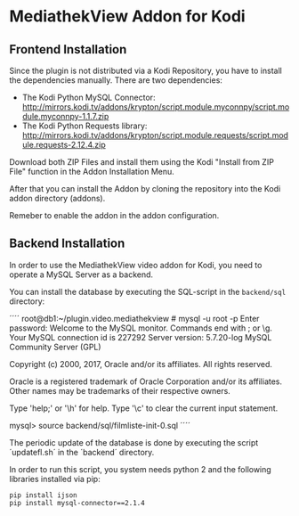 MediathekView Addon for Kodi
============================

Frontend Installation
---------------------

Since the plugin is not distributed via a Kodi Repository, you have to
install the dependencies manually. There are two dependencies:

* The Kodi Python MySQL Connector: http://mirrors.kodi.tv/addons/krypton/script.module.myconnpy/script.module.myconnpy-1.1.7.zip
* The Kodi Python Requests library: http://mirrors.kodi.tv/addons/krypton/script.module.requests/script.module.requests-2.12.4.zip

Download both ZIP Files and install them using the Kodi "Install from ZIP File"
function in the Addon Installation Menu.

After that you can install the Addon by cloning the repository into the Kodi
addon directory (addons).

Remeber to enable the addon in the addon configuration.

Backend Installation
--------------------

In order to use the MediathekView video addon for Kodi, you need to operate a
MySQL Server as a backend.

You can install the database by executing the SQL-script in the `backend/sql`
directory:

´´´´
root@db1:~/plugin.video.mediathekview # mysql -u root -p
Enter password:
Welcome to the MySQL monitor.  Commands end with ; or \g.
Your MySQL connection id is 227292
Server version: 5.7.20-log MySQL Community Server (GPL)

Copyright (c) 2000, 2017, Oracle and/or its affiliates. All rights reserved.

Oracle is a registered trademark of Oracle Corporation and/or its
affiliates. Other names may be trademarks of their respective
owners.

Type 'help;' or '\h' for help. Type '\c' to clear the current input statement.

mysql> source backend/sql/filmliste-init-0.sql
´´´´

The periodic update of the database is done by executing the script ´updatefl.sh´
in the ´backend´ directory.

In order to run this script, you system needs python 2 and the following libraries
installed via pip:

````
pip install ijson
pip install mysql-connector==2.1.4

````

